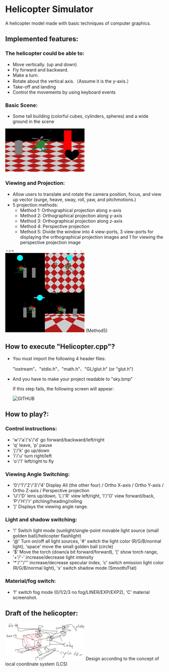 # Helicopter Simulator
 A helicopter model made with basic techniques of computer graphics.

## Implemented features:

### The helicopter could be able to:
* Move vertically. (up and down)
* Fly forward and backward.
* Make a turn.
* Rotate about the vertical axis.（Assume it is the y-axis.）
* Take-off and landing 
* Control the movements by using keyboard events

### Basic Scene:
* Some tall building (colorful cubes, cylinders, spheres) and a wide ground in the scene
<img src="README_IMG/Scene.png" width="50%"/>

### Viewing and Projection:
* Allow users to translate and rotate the camera position, focus, and view up vector (surge, heave, sway, roll, yaw, and pitchmotions.)
* 5 projection methods:
  * Method 1: Orthographical projection along x-axis
  * Method 2: Orthographical projection along y-axis
  * Method 3: Orthographical projection along z-axis
  * Method 4: Perspective projection
  * Method 5: Divide the window into 4 view-ports, 3 view-ports for displaying the orthographical projection images and 1 for viewing the perspective projection image
<img src="README_IMG/Method5.png" width="50%"/>
(Method5)

## How to execute "Helicopter.cpp"?

* You must import the following 4 header files:

  "iostream"、"stdio.h"、"math.h"、"GL/glut.h" (or "glut.h")

* And you have to make your project readable to "sky.bmp" 

  If this step fails, the following screen will appear: 
  
  ![GITHUB]( https://github.com/SUNGOD3/Helicopter-Simulator/blob/main/README_IMG/Read%20Failed.png )

## How to play?:

### Control instructions: 
* 'w'/'a'/'s'/'d' go forward/backward/left/right 
* 'q' leave, 'p' pause 
* 'j'/'k' go up/down
* 'i'/'u' turn right/left
* 'o'/'l' left/right to fly
### Viewing Angle Switching: 
* '0'/'1'/'2'/'3'/'4' Display All (the other four) / Ortho X-axis / Ortho Y-axis / Ortho Z-axis / Perspective projection
* 'U'/'D' lens up/down, 'L'/'R' view left/right, 'I'/'O' view forward/back, 'P'/'H'/'r' pitching/heading/rolling
* ']' Displays the viewing angle range.
### Light and shadow switching: 
* '!' Switch light mode (sunlight/single-point movable light source (small golden ball)/helicopter flashlight)
* '@' Turn on/off all light sources, '#' switch the light color (R/G/B/normal light), 'space' move the small golden ball (circle)
* '$' Move the torch (down/a bit forward/forward), '[' show torch range, '+'/'-' increase/decrease light intensity
* '*'/'‘'/'’' increase/decrease specular index, 'c' switch emission light color (R/G/B/normal light), 'x' switch shadow mode (Smooth/Flat)
### Material/fog switch: 
* 'f' switch fog mode (0/1/2/3 no fog/LINER/EXP/EXP2), 'C' material screenshot.

## Draft of the helicopter:

<img src="README_IMG/draft.png" width="50%"/>
Design according to the concept of local coordinate system (LCS)
